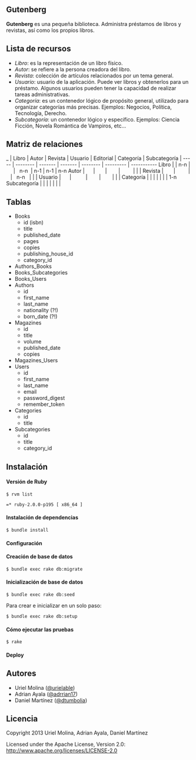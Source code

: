 ## Gutenberg

**Gutenberg** es una pequeña biblioteca. Administra préstamos de libros y revistas, así como los propios libros.


## Lista de recursos

* *Libro*: es la representación de un libro físico.
* *Autor*: se refiere a la persona creadora del libro.
* *Revista*: colección de artículos relacionados por un tema general.
* *Usuario*: usuario de la aplicación. Puede ver libros y obtenerlos para un préstamo. Algunos usuarios pueden tener la capacidad de realizar tareas administrativas.
* *Categoría*: es un contenedor lógico de propósito general, utilizado para organizar categorías más precisas. Ejemplos: Negocios, Política, Tecnología, Derecho.
* *Subcategoría*: un contenedor lógico y específico. Ejemplos: Ciencia Ficción, Novela Romántica de Vampiros, etc...


## Matriz de relaciones

_            | Libro |   Autor  | Revista | Usuario | Editorial | Categoría | Subcategoría
             | ----- | -------- | ------- | ------- | --------  | --------- | -----------
Libro        |       |  n-n     |         |   n-n   | n-1       |   n-1     |  n-n
Autor        |       |          |         |         |           |           | 
Revista      |       |          |         |   n-n   |           |           |
Usuario      |       |          |         |         |           |           |
Categoría    |       |          |         |         |           |           |  1-n
Subcategoría |       |          |         |         |           |           |


## Tablas

* Books
    * id (isbn)
    * title
    * published_date
    * pages
    * copies
    + publishing_house_id
    + category_id
* Authors_Books
* Books_Subcategories
* Books_Users
* Authors
    * id
    * first_name
    * last_name
    * nationality (?!)
    * born_date (?!)
* Magazines
    * id
    * title
    * volume
    * published_date
    * copies
* Magazines_Users
* Users
    * id
    * first_name
    * last_name
    * email
    * password_digest
    * remember_token
* Categories
    * id
    * title
* Subcategories
    * id
    * title
    + category_id    


## Instalación

#### Versión de Ruby

    $ rvm list
    
    =* ruby-2.0.0-p195 [ x86_64 ]
    
    
#### Instalación de dependencias
    
    $ bundle install

#### Configuración

#### Creación de base de datos

    $ bundle exec rake db:migrate

#### Inicialización de base de datos
    
    $ bundle exec rake db:seed
    
Para crear e inicializar en un solo paso:

    $ bundle exec rake db:setup

#### Cómo ejecutar las pruebas

    $ rake

#### Deploy



## Autores

* Uriel Molina ([@urielable](http://twitter.com/urielable))
* Adrian Ayala ([@adrrian17](http://twitter.com/adrrian17))
* Daniel Martínez ([@dtumbolia](http://twitter.com/dtumbolia))

## Licencia

Copyright 2013 Uriel Molina, Adrian Ayala, Daniel Martínez

Licensed under the Apache License, Version 2.0: http://www.apache.org/licenses/LICENSE-2.0
